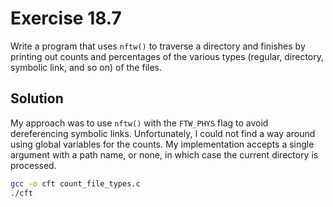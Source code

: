 # Exercise 18.7

Write a program that uses `nftw()` to traverse a directory and finishes by printing out counts
and percentages of the various types (regular, directory, symbolic link, and so on) of the files.

## Solution

My approach was to use `nftw()` with the `FTW_PHYS` flag to avoid dereferencing symbolic links.
Unfortunately, I could not find a way around using global variables for the counts. My implementation
accepts a single argument with a path name, or none, in which case the current directory is processed.

```bash
gcc -o cft count_file_types.c
./cft
```
